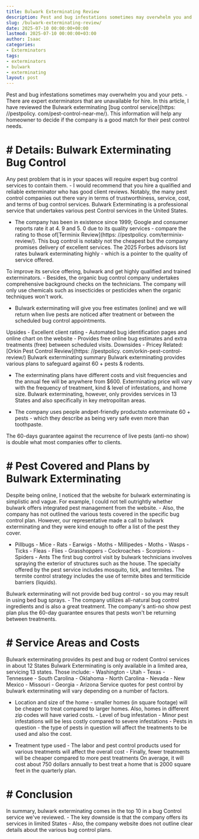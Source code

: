 ```yaml
---
title: Bulwark Exterminating Review
description: Pest and bug infestations sometimes may overwhelm you and your pets. - There are expert exterminators that are unavailable for hire. In this article, I have...
slug: /bulwark-exterminating-review/
date: 2025-07-10 00:00:00+00:00
lastmod: 2025-07-10 00:00:00+03:00
author: Isaac
categories:
- Exterminators
tags:
- exterminators
- bulwark
- exterminating
layout: post
---
```


Pest and bug infestations sometimes may overwhelm you and your pets. - There are expert exterminators that are unavailable for hire. In this article, I have reviewed the Bulwark exterminating [bug control service](https: //pestpolicy. com/pest-control-near-me/). This information will help any homeowner to decide if the company is a good match for their pest control needs.

# # Details: Bulwark Exterminating Bug Control

Any pest problem that is in your spaces will require expert bug control services to contain them. - I would recommend that you hire a qualified and reliable exterminator who has good client reviews. Notably, the many pest control companies out there vary in terms of trustworthiness, service, cost, and terms of bug control services. Bulwark Exterminating is a professional service that undertakes various pest Control services in the United States.

- The company has been in existence since 1999; Google and consumer reports rate it at 4. 9 and 5. 0 due to its quality services - compare the rating to those of[Terminix Review](https: //pestpolicy. com/terminix-review/). This bug control is notably not the cheapest but the company promises delivery of excellent services. The 2025 Forbes advisors list rates bulwark exterminating highly - which is a pointer to the quality of service offered.

To improve its service offering, bulwark and get highly qualified and trained exterminators. - Besides, the organic bug control company undertakes comprehensive background checks on the technicians. The company will only use chemicals such as insecticides or pesticides when the organic techniques won't work.

- Bulwark exterminating will give you free estimates (online) and we will return when live pests are noticed after treatment or between the scheduled bug control appointments.

Upsides - Excellent client rating - Automated bug identification pages and online chart on the website - Provides free online bug estimates and extra treatments (free) between scheduled visits. Downsides - Pricey Related: [Orkin Pest Control Review](https: //pestpolicy. com/orkin-pest-control-review/) Bulwark exterminating summary Bulwark exterminating provides various plans to safeguard against 60 + pests & rodents.

- The exterminating plans have different costs and visit frequencies and the annual fee will be anywhere from $600. Exterminating price will vary with the frequency of treatment, kind & level of infestations, and home size. Bulwark exterminating, however, only provides services in 13 States and also specifically in key metropolitan areas.

- The company uses people andpet-friendly productsto exterminate 60 + pests - which they describe as being very safe even more than toothpaste.

The 60-days guarantee against the recurrence of live pests (anti-no show) is double what most companies offer to clients.

# # Pest Covered and Plans by Bulwark Exterminating

Despite being online, I noticed that the website for bulwark exterminating is simplistic and vague. For example, I could not tell outrightly whether bulwark offers integrated pest management from the website. - Also, the company has not outlined the various tests covered in the specific bug control plan. However, our representative made a call to bulwark exterminating and they were kind enough to offer a list of the pest they cover.

- Pillbugs - Mice - Rats - Earwigs - Moths - Millipedes - Moths - Wasps - Ticks - Fleas - Flies - Grasshoppers - Cockroaches - Scorpions - Spiders - Ants The first bug control visit by bulwark technicians involves spraying the exterior of structures such as the house. The specialty offered by the pest service includes mosquito, tick, and termites. The termite control strategy includes the use of termite bites and termiticide barriers (liquids).

Bulwark exterminating will not provide bed bug control - so you may result in using bed bug sprays. - The company utilizes all-natural bug control ingredients and is also a great treatment. The company's anti-no show pest plan plus the 60-day guarantee ensures that pests won't be returning between treatments.

# # Service Areas and Costs

Bulwark exterminating provides its pest and bug or rodent Control services in about 12 States Bulwark Exterminating is only available in a limited area, servicing 13 states. Those include: - Washington - Utah - Texas - Tennessee - South Carolina - Oklahoma - North Carolina - Nevada - New Mexico - Missouri - Georgia - Arizona Service quotes for pest control by bulwark exterminating will vary depending on a number of factors.

- Location and size of the home - smaller homes (in square footage) will be cheaper to treat compared to larger homes. Also, homes in different zip codes will have varied costs. - Level of bug infestation - Minor pest infestations will be less costly compared to severe infestations - Pests in question - the type of pests in question will affect the treatments to be used and also the cost.

- Treatment type used - The labor and pest control products used for various treatments will affect the overall cost - Finally, fewer treatments will be cheaper compared to more pest treatments On average, it will cost about 750 dollars annually to best treat a home that is 2000 square feet in the quarterly plan.

# # Conclusion

In summary, bulwark exterminating comes in the top 10 in a bug Control service we've reviewed. - The key downside is that the company offers its services in limited States - Also, the company website does not outline clear details about the various bug control plans.
